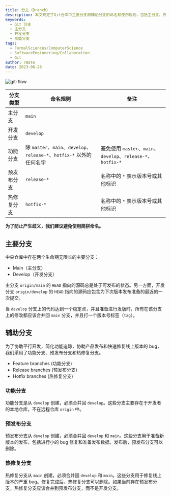 ```yaml
---
title: 分支（Branch）
description: 本文规定了Git仓库中主要分支和辅助分支的命名和使用规则，包括主分支、开发分支、功能分支、预发布分支和热修复分支。
keywords:
  - Git 分支
  - 主分支
  - 开发分支
  - 功能分支
tags:
  - FormalSciences/ComputerScience
  - SoftwareEngineering/Collaboration
  - Git
author: 7Wate
date: 2023-06-26
---
```


![git-flow](https://static.7wate.com/img/2022/10/09/a24754d19f904.png)

| 分支类型   | 命名规则                                                     | 备注                                                         |
| ---------- | ------------------------------------------------------------ | ------------------------------------------------------------ |
| 主分支     | `main`                                                       |                                                              |
| 开发分支   | `develop`                                                    |                                                              |
| 功能分支   | 除 `master`、`main`、`develop`、`release-*`、`hotfix-*` 以外的任何名字 | 避免使用 `master`、`main`、`develop`、`release-*`、`hotfix-*` |
| 预发布分支 | `release-*`                                                  | 名称中的 `*` 表示版本号或其他标识                            |
| 热修复分支 | `hotfix-*`                                                   | 名称中的 `*` 表示版本号或其他标识                            |

**为了防止产生歧义，我们建议避免使用简拼命名。**

## 主要分支

中央仓库中存在两个生命期无限长的主要分支：

- Main（主分支）
- Develop（开发分支）

主分支 `origin/main` 的 `HEAD` 指向的源码总是处于可发布的状态。另一方面，开发分支 `origin/develop` 的 `HEAD` 指向的源码应包含为下次版本发布准备的最近的一次提交。

当 `develop` 分支上的代码达到一个稳定点，并且准备进行发版时，所有在该分支上的修改都应该合并回 `main` 分支，并且打一个版本号标签（`tag`）。

## 辅助分支

为了协助平行开发，简化功能追踪，协助产品发布和快速修复线上版本的 bug，我们采用了功能分支、预发布分支和热修复分支。

- Feature branches (功能分支)
- Release branches (预发布分支)
- Hotfix branches (热修复分支)

### 功能分支

功能分支是从 `develop` 创建，必须合并回 `develop`。这些分支主要存在于开发者的本地仓库，不在远程仓库 `origin` 中。

### 预发布分支

预发布分支从 `develop` 创建，必须合并回 `develop` 和 `main`。这些分支用于准备新版本的发布，包括进行小的 bug 修复和准备发布数据。发布后，预发布分支可以删除。

### 热修复分支

热修复分支从 `main` 创建，必须合并回 `develop` 和 `main`。这些分支用于修复线上版本的严重 bug。修复完成后，热修复分支可以删除。如果当前存在预发布分支，热修复分支应该合并到预发布分支，而不是开发分支。
